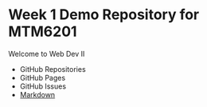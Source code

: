 # Week 1 Demo Repository for MTM6201

Welcome to Web Dev II

- GitHub Repositories
- GitHub Pages
- GitHub Issues
- [Markdown](https://www.markdownguide.org/cheat-sheet)
